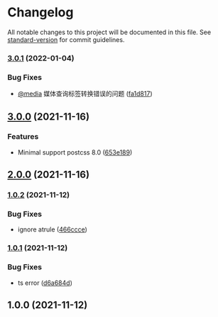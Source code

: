 # Changelog

All notable changes to this project will be documented in this file. See [standard-version](https://github.com/conventional-changelog/standard-version) for commit guidelines.

### [3.0.1](https://github.com/noyobo/postcss-selector-rename/compare/v3.0.0...v3.0.1) (2022-01-04)


### Bug Fixes

* [@media](https://github.com/media) 媒体查询标签转换错误的问题 ([fa1d817](https://github.com/noyobo/postcss-selector-rename/commit/fa1d817dfdf69c1312ae581d8b472c661e48a5d2))

## [3.0.0](https://github.com/noyobo/postcss-selector-rename/compare/v2.0.0...v3.0.0) (2021-11-16)


### Features

* Minimal support postcss 8.0 ([653e189](https://github.com/noyobo/postcss-selector-rename/commit/653e18909f6e76e814051833793245b4a056fff5))

## [2.0.0](https://github.com/noyobo/postcss-selector-rename/compare/v1.0.2...v2.0.0) (2021-11-16)

### [1.0.2](https://github.com/noyobo/postcss-selector-rename/compare/v1.0.1...v1.0.2) (2021-11-12)


### Bug Fixes

* ignore atrule ([466ccce](https://github.com/noyobo/postcss-selector-rename/commit/466cccee93f4db675f1c2c53c677fa52d710a5d0))

### [1.0.1](https://github.com/noyobo/postcss-selector-rename/compare/v1.0.0...v1.0.1) (2021-11-12)


### Bug Fixes

* ts error ([d6a684d](https://github.com/noyobo/postcss-selector-rename/commit/d6a684d3fb2c66f6ebe8295afc8dc0541472746d))

## 1.0.0 (2021-11-12)
